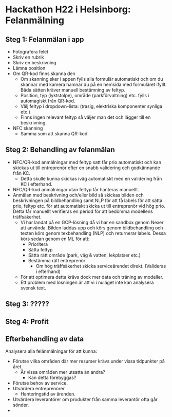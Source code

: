 # Hackathon H22 i Helsinborg: Felanmälning
## Steg 1: Felanmälan i app
* Fotografera felet
* Skriv en rubrik
* Skriv en beskrivning
* Lämna position 
* Om QR-kod finns skanna den
  * Om skanning sker i appen fylls alla formulär automatiskt och om du skannar med kamera hamnar du på en hemsida med formuläret ifyllt. Båda sätten kräver manuell bestämning av feltyp.
  * Position, typ (lyktstolpe), område (parkförvaltning) etc. fylls i automagiskt från QR-kod.
  * Välj feltyp i dropdown-lista: (trasig, elektriska komponenter synliga etc.)
  * Finns ingen relevant feltyp så väljer man det och lägger till en beskrivning.
* NFC skanning
  * Samma som att skanna QR-kod.

## Steg 2: Behandling av felanmälan
* NFC/QR-kod anmälningar med feltyp satt får prio automatiskt och kan skickas ut till entreprenör efter en snabb validering och godkännande från KC.
  * Detta skulle kunna skickas iväg automatiskt med en validering från KC i efterhand.
* NFC/QR-kod anmälningar utan feltyp får hanteras manuellt.
* Anmälan med beskrivning och/eller bild så skickas bilden och beskrivningen på bildbehandling samt NLP för att få labels för att sätta prio, feltyp etc. för att automatiskt skicka ut till entreprenör vid hög prio. Detta får manuellt verifieras en period för att bedömma modellens träffsäkerhet.
  * Vi har landat på en GCP-lösning då vi har en sandbox genom Nexer att använda. Bilden laddas upp och körs genom bildbehandling och texten körs genom texbehandling (NLP) och returnerar labels. Dessa körs sedan genom en ML för att:
    * Prioritera
    * Sätta feltyp
    * Sätta rätt område (park, väg & vatten, lekplatser etc.)
    * Bestämma rätt entreprenör
      * Om hög träffsäkerhet skicka serviceärendet direkt. (Valideras i efterhand)
  * För att optimera detta krävs dock mer data och träning av modeller.
  * Ett problem med lösningen är att vi i nuläget inte kan analysera svensk text.

## Steg 3: ?????
## Steg 4: Profit




## Efterbehandling av data
Analysera alla felänmälningar för att kunna:
* Förutse vilka områden där mer resurser krävs under vissa tidpunkter på året.
  * Är vissa områden mer utsatta än andra?
    * Kan detta förebyggas?
* Förutse behov av service.
* Utvärdera entreprenörer
  * Hanteringstid av ärenden.
* Utvärdera leverantörer om produkter från samma leverantör ofta går sönder.
* 

